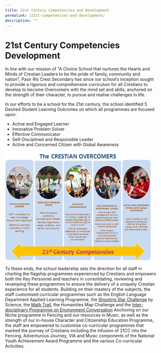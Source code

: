```yaml
---
title: 21st Century Competencies and Development
permalink: /21st-competencies-and-development/
description: ""
---
```

21st Century Competencies  Development
======================================

  

In line with our mission of "A Choice School that nurtures the Hearts and Minds of Crestian Leaders to be the pride of family, community and nation", Pasir Ris Crest Secondary has since our school’s inception sought to provide a rigorous and comprehensive curriculum for all Crestians to develop to become Overcomers with the mind set and skills, anchored on the strength of their character, to pursue and realise challenges in life.

  

In our efforts to be a school for the 21st century, the school identified 5 Desired Student Learning Outcomes on which all programmes are focused upon:

*   Active and Engaged Learner
*   Innovative Problem Solver
*   Effective Communicator
*   Self-Disciplined and Responsible Leader
*   Active and Concerned Citizen with Global Awareness

 
![The Crestian Overcomers](/images/21cc_development.jpeg)
  

To these ends, the school leadership sets the direction for all staff in charting the flagship programmes experienced by Crestians and empowers both the Key Personnel and teachers in consolidating, reviewing and revamping these programmes to ensure the delivery of a uniquely Crestian experience for all students. Building on their mastery of the subjects, the staff customised curricular programmes such as the English Language Department Applied Learning Programme, the <a href="https://prcss.moe.edu.sg/qql/slot/u200/pdf/21cc_development/star_challenge.pdf" download>Shooting Star Challenge</a> by Science, the <a href="https://prcss.moe.edu.sg/qql/slot/u200/pdf/21cc_development/math_trail.pdf">Math Trail<a/>, the Humanities Map Challenge and the <a href="https://prcss.moe.edu.sg/qql/slot/u200/pdf/21cc_development/inter_disciplinary_programme.pdf" download>Inter-disciplinary Programme on Environment Conversation</a>
Anchoring on our Niche programme in Fencing and our resources in Music, as well as the strength of our in-house Character and Citizenship Education Programme, the staff are empowered to customise co-curricular programmes that marked the journey of Crestians including the infusion of 21CC into the Fencing, Adventurous Journey, VIA and Music components of the National Youth Achievement Award Programme and the various Co-curricular Activities.